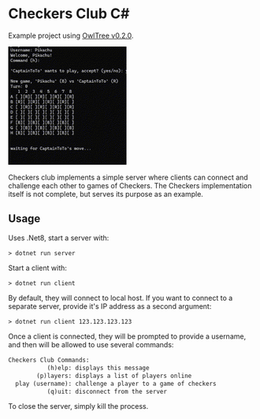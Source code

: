 # Checkers Club C#
Example project using [OwlTree v0.2.0](https://github.com/CaptainToTo/owl-tree/releases/tag/v0.2.0).

![client.gif](client.gif)

Checkers club implements a simple server where clients can connect and challenge each other to games of Checkers. The Checkers implementation itself is not complete, but serves its purpose as an example.

## Usage

Uses .Net8, start a server with:

```
> dotnet run server
```

Start a client with:

```
> dotnet run client
```

By default, they will connect to local host. If you want to connect to a separate server, provide it's IP address as a second argument:

```
> dotnet run client 123.123.123.123
```

Once a client is connected, they will be prompted to provide a username, and then will be allowed to use several commands:

```
Checkers Club Commands:
           (h)elp: displays this message
        (p)layers: displays a list of players online
  play (username): challenge a player to a game of checkers
           (q)uit: disconnect from the server
```

To close the server, simply kill the process.